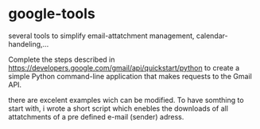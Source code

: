 # google-tools
several tools to simplify email-attatchment management, calendar-handeling,...

Complete the steps described in https://developers.google.com/gmail/api/quickstart/python to create a simple Python command-line application that makes requests to the Gmail API.

there are excelent examples wich can be modified. To have somthing to start with, i wrote a short script which enebles the downloads of all attatchments of a pre defined e-mail (sender) adress.
